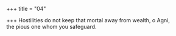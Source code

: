 +++
title = "04"

+++
Hostilities do not keep that mortal away from wealth, o Agni,  
the pious one whom you safeguard.  